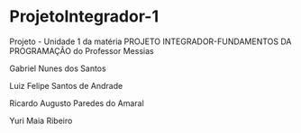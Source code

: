 # ProjetoIntegrador-1
Projeto - Unidade 1 da matéria PROJETO INTEGRADOR-FUNDAMENTOS DA PROGRAMAÇÃO do Professor Messias

Gabriel Nunes dos Santos

Luiz Felipe Santos de Andrade

Ricardo Augusto Paredes do Amaral

Yuri Maia Ribeiro
